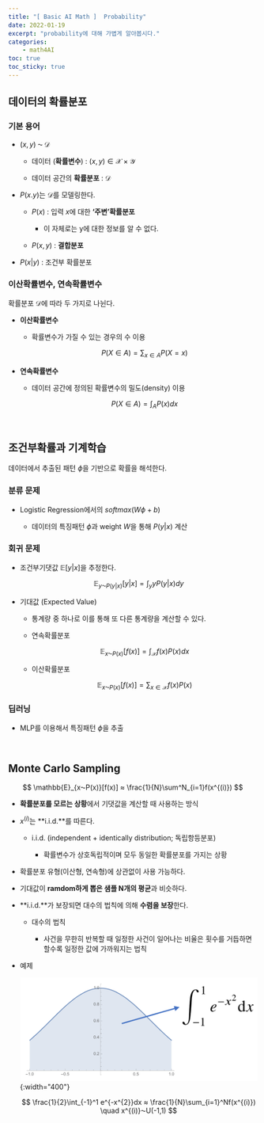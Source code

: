 ```yaml
---
title: "[ Basic AI Math ]  Probability"
date: 2022-01-19
excerpt: "probability에 대해 가볍게 알아봅시다."
categories: 
    - math4AI
toc: true
toc_sticky: true
---
```




## 데이터의 확률분포

### 기본 용어

- $(x,y)\; ⁓\; \mathscr{D}$  

    - 데이터 (**확률변수**) : $(x,y)∈\mathscr{X}×\mathscr{Y}$  

    - 데이터 공간의 **확률분포** : $\mathscr{D}$  

- $P(x.y)$는 $\mathscr{D}$를 모델링한다.  

    - $P(x)$ : 입력 $x$에 대한 **‘주변’확률분포**  

        - 이 자체로는 y에 대한 정보를 알 수 없다.  

    - $P(x,y)$ : **결합분포**  

- $P(x|y)$ : 조건부 확률분포  


### 이산확률변수, 연속확률변수  

확률분포 $\mathscr{D}$에 따라 두 가지로 나뉜다.

- **이산확률변수**
    - 확률변수가 가질 수 있는 경우의 수 이용
        
        $$P(X∈A) = \sum_{x∈A} P(X=x)$$
        
    
- **연속확률변수**
    - 데이터 공간에 정의된 확률변수의 밀도(density) 이용
        
        $$P(X∈A) = \int_A P(x)dx$$
        

<br/>

## 조건부확률과 기계학습

데이터에서 추출된 패턴 $\phi$을 기반으로 확률을 해석한다.

### 분류 문제

- Logistic Regression에서의 $softmax(W\phi + b)$  

    - 데이터의 특징패턴 $\phi$과 weight $W$을 통해 $P(y|x)$ 계산
    

### 회귀 문제  

- 조건부기댓값 $\mathbb{E}[y|x]$을 추정한다.

    $$\mathbb{E}_{y⁓P(y|x)}[y|x] = \int_yyP(y|x)dy$$  

- 기대값 (Expected Value)
    
    - 통계량 중 하나로 이를 통해 또 다른 통계량을 계산할 수 있다.
    
    - 연속확률분포
        
        $$\mathbb{E}_{x⁓P(x)}[f(x)]=\int_{\mathcal{X}}f(x)P(x)dx$$
        
    - 이산확률분포
        
        $$\mathbb{E}_{x⁓P(x)}[f(x)]=\sum_{x∈\mathcal{X}}f(x)P(x)$$
        

### 딥러닝

- MLP를 이용해서 특징패턴 $\phi$을 추출

<br/>

## Monte Carlo Sampling

$$
\mathbb{E}_{x⁓P(x)}[f(x)] ≈ \frac{1}{N}\sum^N_{i=1}f(x^{(i)})
$$

- **확률분포를 모르는 상황**에서 기댓값을 계산할 때 사용하는 방식  

- $x^{(i)}$는 **i.i.d.**를 따른다.  

    - i.i.d. (independent + identically distribution; 독립항등분포)  
        
        - 확률변수가 상호독립적이며 모두 동일한 확률분포를 가지는 상황  
        
- 확률분포 유형(이산형, 연속형)에 상관없이 사용 가능하다.  

- 기대값이 **ramdom하게 뽑은 샘플 N개의 평균**과 비슷하다.  

- **i.i.d.**가 보장되면 대수의 법칙에 의해 **수렴을 보장**한다.  

    - 대수의 법칙  
        
        - 사건을 무한히 반복할 때 일정한 사건이 일어나는 비율은 횟수를 거듭하면 할수록 일정한 값에 가까워지는 법칙
        
- 예제
    
    ![Untitled](/assets/images/posts/AI_Math/probability/1.png){:width="400"}
    
    $$
    \frac{1}{2}\int_{-1}^1 e^{-x^{2}}dx ≈ \frac{1}{N}\sum_{i=1}^Nf(x^{(i)}) \quad x^{(i)}⁓U(-1,1)
    $$
    